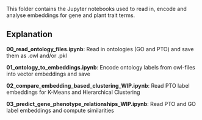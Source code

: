 This folder contains the Jupyter notebooks used to read in, encode and analyse embeddings for gene and plant trait terms.

## Explanation
**00_read_ontology_files.ipynb**: Read in ontologies (GO and PTO) and save them as .owl and/or .pkl

**01_ontology_to_embeddings.ipynb**: Encode ontology labels from owl-files into vector embeddings and save

**02_compare_embedding_based_clustering_WIP.ipynb**: Read PTO label embeddings for K-Means and Hierarchical Clustering

**03_predict_gene_phenotype_relationships_WIP.ipynb**: Read PTO and GO label embeddings and compute similarities
